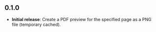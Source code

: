 ## 0.1.0

* **Initial release**: Create a PDF preview for the specified page as a PNG file (temporary cached).
